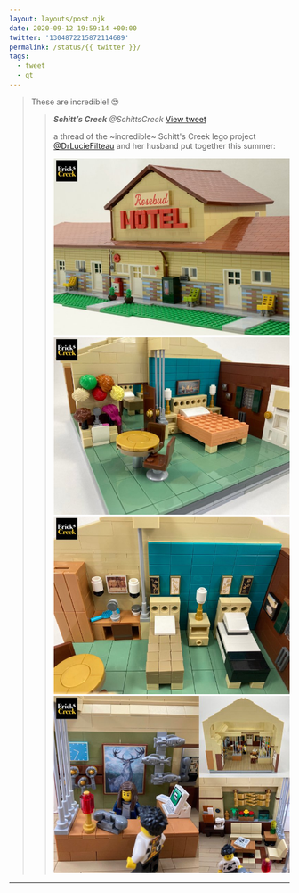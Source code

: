 ```yaml
---
layout: layouts/post.njk
date: 2020-09-12 19:59:14 +00:00
twitter: '1304872215872114689'
permalink: /status/{{ twitter }}/
tags: 
  - tweet
  - qt
---
```


> These are incredible! 😍
> 
> > <cite>**Schitt’s Creek** @SchittsCreek</cite> [View tweet](https://twitter.com/SchittsCreek/status/1304865635600609281)
> > 
> > a thread of the ~incredible~ Schitt's Creek lego project [@DrLucieFilteau](https://twitter.com/DrLucieFilteau) and her husband put together this summer:
> > 
> > ![LEGO Rosebud Motel](/img/_qt/EhvN4W0WoAE67pq.jpg)
> > ![LEGO Moira’s room with wigs on the wall](/img/_qt/EhvN4W1XgAEv5lA.jpg)
> > ![LEGO David and Alexis’s room](/img/_qt/EhvODHuWoAIwCv5.jpg)
> > ![LEGO front desk with Stevie](/img/_qt/EhvOE1aXcAEwm0f.jpg)

---
